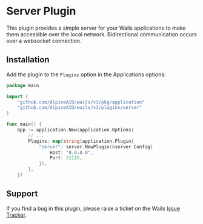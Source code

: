 # Server Plugin

This plugin provides a simple server for your Wails applications to make them accessible over the local network.
Bidirectional communication occurs over a websocket connection.

## Installation

Add the plugin to the `Plugins` option in the Applications options:

```go
package main

import (
    "github.com/AlpineAIO/wails/v3/pkg/application"
    "github.com/AlpineAIO/wails/v3/plugins/server"
)

func main() {
    app := application.New(application.Options{
        // ...
        Plugins: map[string]application.Plugin{
            "server": server.NewPlugin(&server.Config{
                Host: "0.0.0.0",
                Port: 31115,
            }),
        },
    })

```


## Support

If you find a bug in this plugin, please raise a ticket on the Wails [Issue Tracker](https://github.com/AlpineAIO/wails/issues).
